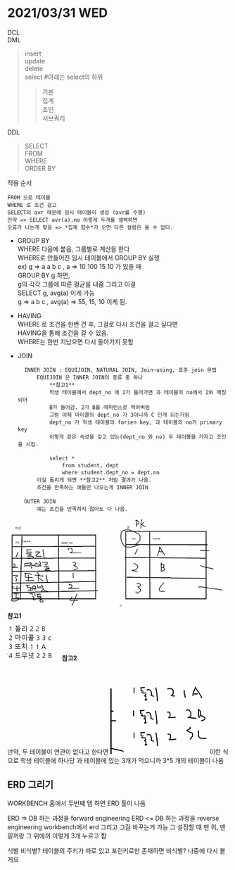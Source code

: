 # 2021/03/31 WED

DCL<br>
DML
>insert<br>
> update<br>
> delete<br>
>select #아래는 select의 하위
> >기본<br>
> >집계<br>
> >조인<br>
> >서브쿼리<br>

DDL
>SELECT <br>
>FROM<br>
>WHERE<br>
> ORDER BY<br>
> 
적용 순서 

    FROM 으로 테이블
    WHERE 로 조건 걸고
    SELECT의 avr 때문에 임시 테이블이 생성 (avr를 수행)
    만약 => SELECT avr(a),no 이렇게 두개를 셀렉하면
    오류가 나는게 맞음 => *집계 함수*가 오면 다른 컬럼은 올 수 없다.

- GROUP BY <br>
  WHERE 다음에 붙음, 그룹별로 계산을 한다 <br>
  WHERE로 만들어진 임시 테이블에서 GROUP BY 실행 <br>
  ex) g => a a b c , a => 10 100 15 10 가 있을 때 <br>
  GROUP BY g 하면, <br>
  g의 각각 그룹에 따른 평균을 내줌 그리고 이걸 <br>
  SELECT g, avg(a) 이게 가능 <br>
  g => a b c , avg(a) => 55, 15, 10 이케 됨.
  

- HAVING <BR>
  WHERE 로 조건을 한번 건 후, 그걸로 다시 조건을 걸고 싶다면 <BR>
  HAVING을 통해 조건을 걸 수 있음. <BR>
  WHERE는 한번 지났으면 다시 돌아가지 못함


- JOIN

        INNER JOIN : EQUIJOIN, NATURAL JOIN, Join~using, 표준 join 문법
            EQUIJOIN 은 INNER JOIN의 종류 중 하나
                **참고1**
                학생 테이블에서 dept_no 에 2가 들어가면 과 테이블의 no에서 2와 매칭되어
                B가 들어감. 2가 B를 레퍼런스로 먹어버림
                그럼 이제 마이콜의 dept_no 가 3이니까 C 인게 되는거임
                dept_no 가 학생 테이블의 forien key, 과 테이블의 no가 primary key
                이렇게 같은 속성을 갖고 있는(dept_no 와 no) 두 테이블을 가지고 조인을 시킴.

                select *
                    from student, dept
                    where student.dept_no = dept.no
            이걸 돌리게 되면 **참고2** 처럼 결과가 나옴.
            조건을 만족하는 애들만 나오는게 INNER JOIN
            
        OUTER JOIN 
            얘는 조건을 만족하지 않아도 다 나옴.


![img_5.png](img_5.png)
**참고1**<BR>
![img_7.png](img_7.png) 
**참고2**

만약, 두 테이블이 연관이 없다고 한다면
![img_4.png](img_4.png)
이런 식으로 학생 테이블에 하나당 과 테이블에 있는 3개가 먹으니까
3*5 개의 테이블이 나옴 

## ERD 그리기
WORKBENCH 홈에서 두번째 탭 하면 ERD 툴이 나옴

ERD => DB 하는 과정을 forward engineering
ERD <= DB 하는 과정을 reverse engineering
workbench에서 erd 그리고 그걸 바꾸는거 가능
그 설정할 때 맨 위, 맨 밑꺼랑 그 위에꺼 이렇게 3개 누르고 함

식별 비식별?
테이블의 주키가 따로 있고 포린키로만 존재하면 비식별?
나중에 다시 볼게요